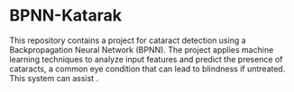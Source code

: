 # BPNN-Katarak
This repository contains a project for cataract detection using a Backpropagation Neural Network (BPNN). The project applies machine learning techniques to analyze input features and predict the presence of cataracts, a common eye condition that can lead to blindness if untreated. This system can assist .
